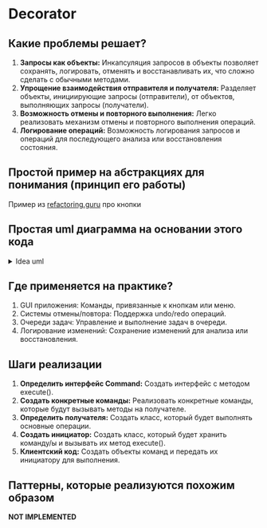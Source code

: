 # Decorator

## Какие проблемы решает?

1. **Запросы как объекты:** Инкапсуляция запросов в объекты позволяет сохранять, логировать, отменять и восстанавливать 
их, что сложно сделать с обычными методами.
2. **Упрощение взаимодействия отправителя и получателя:** Разделяет объекты, инициирующие запросы (отправители), от 
объектов, выполняющих запросы (получатели).
3. **Возможность отмены и повторного выполнения:** Легко реализовать механизм отмены и повторного выполнения операций.
4. **Логирование операций:** Возможность логирования запросов и операций для последующего анализа или восстановления 
состояния.

## Простой пример на абстракциях для понимания (принцип его работы)

Пример из [refactoring.guru](https://refactoring.guru/ru/design-patterns/command) про кнопки

## Простая uml диаграмма на основании этого кода

<details><summary>Idea uml</summary>

![Command.png](Command.png)

</details>

## Где применяется на практике?

1. GUI приложения: Команды, привязанные к кнопкам или меню.
2. Системы отмены/повтора: Поддержка undo/redo операций.
3. Очереди задач: Управление и выполнение задач в очереди.
4. Логирование изменений: Сохранение изменений для анализа или восстановления.

## Шаги реализации

1. **Определить интерфейс Command:** Создать интерфейс с методом execute().
2. **Создать конкретные команды:** Реализовать конкретные команды, которые будут вызывать методы на получателе.
3. **Определить получателя:** Создать класс, который будет выполнять основные операции.
4. **Создать инициатор:** Создать класс, который будет хранить команду/ы и вызывать их метод execute().
5. **Клиентский код:** Создать объекты команд и передать их инициатору для выполнения.

## Паттерны, которые реализуются похожим образом

**NOT IMPLEMENTED**